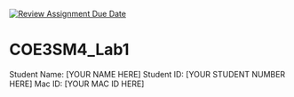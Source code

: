 [![Review Assignment Due Date](https://classroom.github.com/assets/deadline-readme-button-22041afd0340ce965d47ae6ef1cefeee28c7c493a6346c4f15d667ab976d596c.svg)](https://classroom.github.com/a/GKgNRn9W)
# COE3SM4_Lab1

Student Name: [YOUR NAME HERE]
Student ID: [YOUR STUDENT NUMBER HERE]
Mac ID: [YOUR MAC ID HERE]
